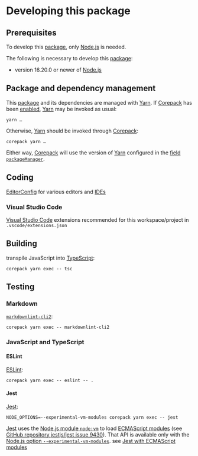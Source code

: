 # Developing this package

## Prerequisites

To develop this [package][Node.js packages], only [Node.js] is needed.

The following is necessary to develop this [package][Node.js packages]:

- version 16.20.0 or newer of [Node.js][]

## Package and dependency management

This [package][Node.js packages] and its dependencies are managed with [Yarn][].
If [Corepack][Node.js Corepack] has been [enabled][Node.js Corepack enablement], [Yarn][] may be invoked as usual:

```Shell
yarn …
```

Otherwise, [Yarn][] should be invoked through [Corepack][Node.js Corepack]:

```Shell
corepack yarn …
```

Either way, [Corepack][Node.js Corepack] will use the version of [Yarn][] configured in the [field `packageManager`][Node.js packages field packageManager].

## Coding

[EditorConfig][] for various editors and [IDEs][integrated development environments]

### Visual Studio Code

[Visual Studio Code][] extensions recommended for this workspace/project in `.vscode/extensions.json`

## Building

transpile JavaScript into [TypeScript][]:

```Shell
corepack yarn exec -- tsc
```

## Testing

### Markdown

[`markdownlint-cli2`][markdownlint-cli2]:

```Shell
corepack yarn exec -- markdownlint-cli2
```

### JavaScript and TypeScript

#### ESLint

[ESLint][]:

```Shell
corepack yarn exec -- eslint -- .
```

#### Jest

[Jest][]:

```Shell
NODE_OPTIONS=--experimental-vm-modules corepack yarn exec -- jest
```

[Jest][] uses the [Node.js module `node:vm`][Node.js module vm] to load [ECMAScript modules][] (see [GitHub repository jestjs/jest issue 9430][]).
That API is available only with the [Node.js option `--experimental-vm-modules`][Node.js option --experimental-vm-modules].
see [Jest with ECMAScript modules][Jest ECMAScript modules]


[ECMAScript modules]: https://tc39.es/ecma262/#sec-modules
[EditorConfig]: https://editorconfig.org/
[ESLint]: https://eslint.org/
[GitHub repository jestjs/jest issue 9430]: https://github.com/jestjs/jest/issues/9430
[integrated development environments]: https://en.wikipedia.org/wiki/Integrated_development_environment
[Jest]: https://jestjs.io/
[Jest ECMAScript modules]: https://jestjs.io/docs/ecmascript-modules
[markdownlint-cli2]: https://github.com/DavidAnson/markdownlint-cli2#readme
[Node.js]: https://nodejs.org/
[Node.js Corepack]: https://nodejs.org/api/corepack.html
[Node.js Corepack enablement]: https://nodejs.org/api/corepack.html#enabling-the-feature
[Node.js module vm]: https://nodejs.org/api/vm.html
[Node.js option --experimental-vm-modules]: https://nodejs.org/api/cli.html#--experimental-vm-modules
[Node.js packages]: https://nodejs.org/api/packages.html
[Node.js packages field packageManager]: https://nodejs.org/api/packages.html#packagemanager
[TypeScript]: https://www.typescriptlang.org/
[Visual Studio Code]: https://code.visualstudio.com/
[Yarn]: https://yarnpkg.com/
